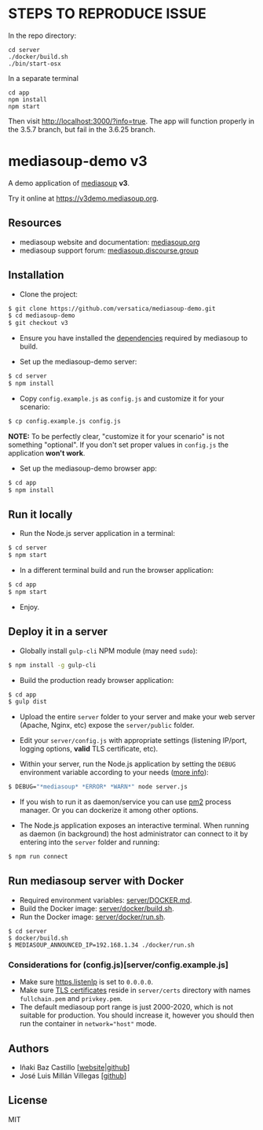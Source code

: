 # STEPS TO REPRODUCE ISSUE

In the repo directory:

```
cd server
./docker/build.sh
./bin/start-osx
```

In a separate terminal

```
cd app
npm install
npm start
```

Then visit [http://localhost:3000/?info=true](http://localhost:3000/?info=true). The app will function properly in the 3.5.7 branch, but fail in the 3.6.25 branch.

# mediasoup-demo v3

A demo application of [mediasoup](https://mediasoup.org) **v3**.

Try it online at https://v3demo.mediasoup.org.

## Resources

- mediasoup website and documentation: [mediasoup.org](https://mediasoup.org)
- mediasoup support forum: [mediasoup.discourse.group](https://mediasoup.discourse.group)

## Installation

- Clone the project:

```bash
$ git clone https://github.com/versatica/mediasoup-demo.git
$ cd mediasoup-demo
$ git checkout v3
```

- Ensure you have installed the [dependencies](https://mediasoup.org/documentation/v3/mediasoup/installation/#requirements) required by mediasoup to build.

- Set up the mediasoup-demo server:

```bash
$ cd server
$ npm install
```

- Copy `config.example.js` as `config.js` and customize it for your scenario:

```bash
$ cp config.example.js config.js
```

**NOTE:** To be perfectly clear, "customize it for your scenario" is not something "optional". If you don't set proper values in `config.js` the application **won't work**.

- Set up the mediasoup-demo browser app:

```bash
$ cd app
$ npm install
```

## Run it locally

- Run the Node.js server application in a terminal:

```bash
$ cd server
$ npm start
```

- In a different terminal build and run the browser application:

```bash
$ cd app
$ npm start
```

- Enjoy.

## Deploy it in a server

- Globally install `gulp-cli` NPM module (may need `sudo`):

```bash
$ npm install -g gulp-cli
```

- Build the production ready browser application:

```bash
$ cd app
$ gulp dist
```

- Upload the entire `server` folder to your server and make your web server (Apache, Nginx, etc) expose the `server/public` folder.

- Edit your `server/config.js` with appropriate settings (listening IP/port, logging options, **valid** TLS certificate, etc).

- Within your server, run the Node.js application by setting the `DEBUG` environment variable according to your needs ([more info](https://mediasoup.org/documentation/v3/mediasoup/debugging/)):

```bash
$ DEBUG="*mediasoup* *ERROR* *WARN*" node server.js
```

- If you wish to run it as daemon/service you can use [pm2](https://www.npmjs.com/package/pm2) process manager. Or you can dockerize it among other options.

- The Node.js application exposes an interactive terminal. When running as daemon (in background) the host administrator can connect to it by entering into the `server` folder and running:

```bash
$ npm run connect
```

## Run mediasoup server with Docker

- Required environment variables: [server/DOCKER.md](server/DOCKER.md).
- Build the Docker image: [server/docker/build.sh](server/docker/build.sh).
- Run the Docker image: [server/docker/run.sh](server/docker/run.sh).

```
$ cd server
$ docker/build.sh
$ MEDIASOUP_ANNOUNCED_IP=192.168.1.34 ./docker/run.sh
```

### Considerations for (config.js)[server/config.example.js]

- Make sure [https.listenIp](server/config.example.js#L20) is set to `0.0.0.0`.
- Make sure [TLS certificates](server/config.example.js#L24) reside in `server/certs` directory with names `fullchain.pem` and `privkey.pem`.
- The default mediasoup port range is just 2000-2020, which is not suitable for production. You should increase it, however you should then run the container in `network="host"` mode.

## Authors

- Iñaki Baz Castillo [[website](https://inakibaz.me)|[github](https://github.com/ibc/)]
- José Luis Millán Villegas [[github](https://github.com/jmillan/)]

## License

MIT
